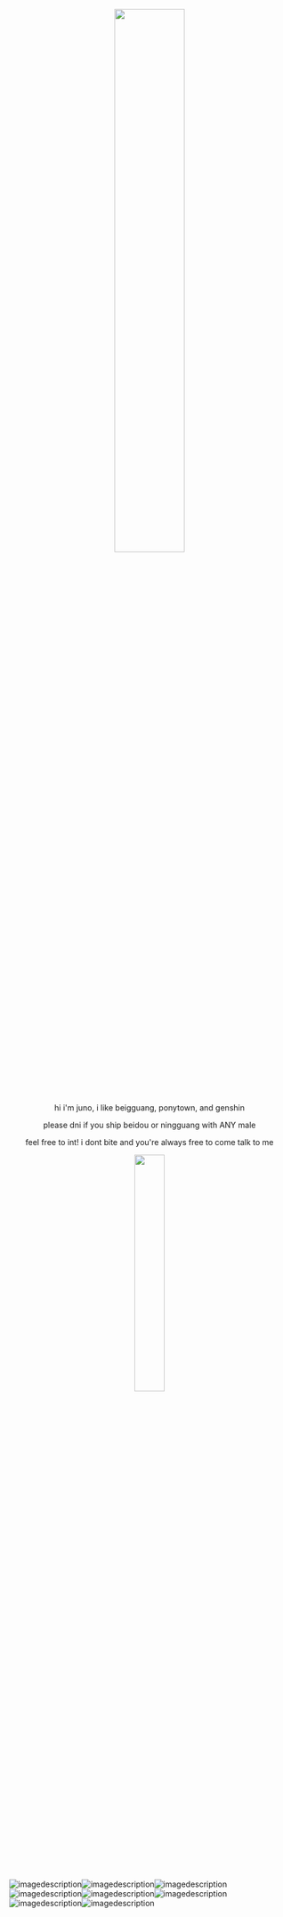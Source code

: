 <p align="center"width="100%">
    <img width="50%" src="https://files.catbox.moe/tdm7v1.png">
</p>

<p align="center">
    hi i'm juno, i like beigguang, ponytown, and genshin
</p>

<p align="center">
    please dni if you ship beidou or ningguang with ANY male
</p>

<p align="center">
    feel free to int! i dont bite and you're always free to come talk to me
</p>

<p align="center" width="100%">
    <img width="33%" src="https://files.catbox.moe/fwmfav.png">
</p>

![imagedescription](https://files.catbox.moe/6hoybx.webp)![imagedescription](https://files.catbox.moe/qfjn9l.gif)![imagedescription](https://files.catbox.moe/vxf7jj.png)![imagedescription](https://files.catbox.moe/8vwhfs.jpg)![imagedescription](https://files.catbox.moe/owhc7e.png)![imagedescription](https://files.catbox.moe/bvduf5.webp)![imagedescription](https://files.catbox.moe/82ctja.png)![imagedescription](https://files.catbox.moe/mdcph0.png)
